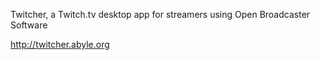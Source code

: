 Twitcher, a Twitch.tv desktop app for streamers using Open Broadcaster Software

http://twitcher.abyle.org
